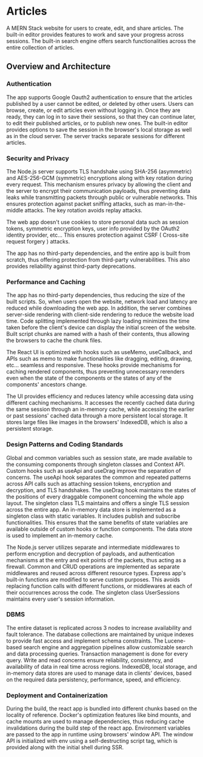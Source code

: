 # Articles

A MERN Stack website for users to create, edit, and share articles. The built-in editor provides features to work and save your progress across sessions. The built-in search engine offers search functionalities across the entire collection of articles. 

## Overview and Architecture

### Authentication

The app supports Google Oauth2 authentication to ensure that the articles published by a user cannot be edited, or deleted by other users. Users can browse, create, or edit articles even without logging in. Once they are ready, they can log in to save their sessions, so that they can continue later, to edit their published articles, or to publish new ones. The built-in editor provides options to save the session in the browser's local storage as well as in the cloud server. The server tracks separate sessions for different articles.

### Security and Privacy

The Node.js server supports TLS handshake using SHA-256 (asymmetric) and AES-256-GCM (symmetric) encryptions along with key rotation during every request.
This mechanism ensures privacy by allowing the client and the server to encrypt their communication payloads, thus preventing data leaks while transmitting packets through public or vulnerable networks. This ensures protection against packet sniffing attacks, such as man-in-the-middle attacks. The key rotation avoids replay attacks.

The web app doesn't use cookies to store personal data such as session tokens, symmetric encryption keys, user info provided by the OAuth2 identity provider, etc... This ensures protection against CSRF ( Cross-site request forgery ) attacks.

The app has no third-party dependencies, and the entire app is built from scratch, thus offering protection from third-party vulnerabilities. This also provides reliability against third-party deprecations.

### Performance and Caching

The app has no third-party dependencies, thus reducing the size of the built scripts. So, when users open the website, network load and latency are reduced while downloading the web app. In addition, the server combines server-side rendering with client-side rendering to reduce the website load time. Code splitting implemented through lazy loading minimizes the time taken before the client's device can display the initial screen of the website. Built script chunks are named with a hash of their contents, thus allowing the browsers to cache the chunk files.

The React UI is optimized with hooks such as useMemo, useCallback, and APIs such as memo to make functionalities like dragging, editing, drawing, etc... seamless and responsive. These hooks provide mechanisms for caching rendered components, thus preventing unnecessary rerenders even when the state of the components or the states of any of the components' ancestors change.

The UI provides efficiency and reduces latency while accessing data using different caching mechanisms. It accesses the recently cached data during the same session through an in-memory cache, while accessing the earlier or past sessions' cached data through a more persistent local storage. It stores large files like images in the browsers' IndexedDB, which is also a persistent storage.

### Design Patterns and Coding Standards

Global and common variables such as session state, are made available to the consuming components through singleton classes and Context API.
Custom hooks such as useApi and useDrag improve the separation of concerns. The useApi hook separates the common and repeated patterns across API calls such as attaching session tokens, encryption and decryption, and TLS handshakes. The useDrag hook maintains the states of the positions of every draggable component concerning the whole app layout. 
The singleton class TLS maintains and offers a single TLS session across the entire app.
An in-memory data store is implemented as a singleton class with static variables. It includes publish and subscribe functionalities. This ensures that the same benefits of state variables are available outside of custom hooks or function components. The data store is used to implement an in-memory cache. 

The Node.js server utilizes separate and intermediate middlewares to perform encryption and decryption of payloads, and authentication mechanisms at the entry and exit points of the packets, thus acting as a firewall. Common and CRUD operations are implemented as separate middlewares and reused across different resource types. 
Express app's built-in functions are modified to serve custom purposes. This avoids replacing function calls with different functions, or middlewares at each of their occurrences across the code.
The singleton class UserSessions maintains every user's session information.

### DBMS

The entire dataset is replicated across 3 nodes to increase availability and fault tolerance. The database collections are maintained by unique indexes to provide fast access and implement schema constraints. The Lucene-based search engine and aggregation pipelines allow customizable search and data processing queries. Transaction management is done for every query. Write and read concerns ensure reliability, consistency, and availability of data in real time across regions.
IndexedDB, local storage, and in-memory data stores are used to manage data in clients' devices, based on the required data persistency, performance, speed, and efficiency.

### Deployment and Containerization

During the build, the react app is bundled into different chunks based on the locality of reference. Docker's optimization features like bind mounts, and cache mounts are used to manage dependencies, thus reducing cache invalidations during the build step of the react app.
Environment variables are passed to the app in runtime using browsers' window API. The window API is initialized with env using a self-destructing script tag, which is provided along with the initial shell during SSR.

